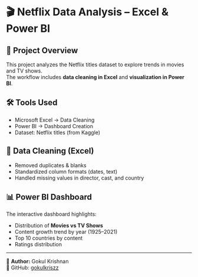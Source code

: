 # 🎬 Netflix Data Analysis – Excel & Power BI

## 📌 Project Overview
This project analyzes the Netflix titles dataset to explore trends in movies and TV shows.  
The workflow includes **data cleaning in Excel** and **visualization in Power BI**.

## 🛠️ Tools Used
- Microsoft Excel → Data Cleaning
- Power BI → Dashboard Creation
- Dataset: Netflix titles (from Kaggle)

## 🧹 Data Cleaning (Excel)
- Removed duplicates & blanks
- Standardized column formats (dates, text)
- Handled missing values in director, cast, and country

## 📊 Power BI Dashboard
The interactive dashboard highlights:
- Distribution of **Movies vs TV Shows**
- Content growth trend by year (1925–2021)
- Top 10 countries by content
- Ratings distribution


---
👤 **Author:** Gokul Krishnan  
🔗 GitHub: [gokulkriszz](https://github.com/gokulkriszz)
